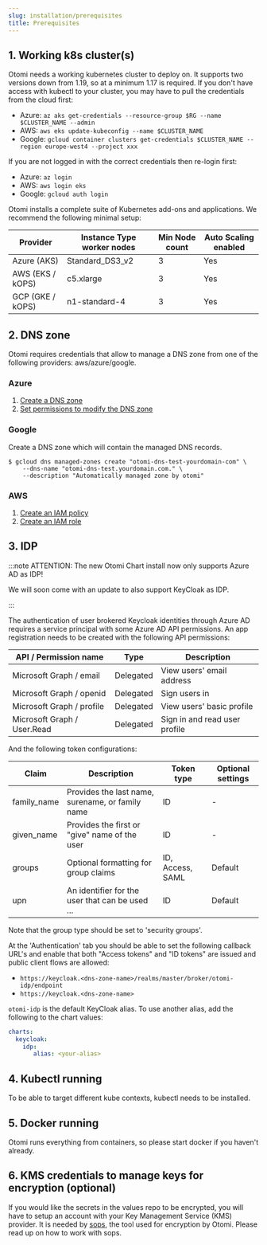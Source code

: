 ```yaml
---
slug: installation/prerequisites
title: Prerequisites
---
```


## 1. Working k8s cluster(s)

Otomi needs a working kubernetes cluster to deploy on. It supports two versions down from 1.19, so at a minimum 1.17 is required. If you don't have access with kubectl to your cluster, you may have to pull the credentials from the cloud first:

- Azure: `az aks get-credentials --resource-group $RG --name $CLUSTER_NAME --admin`
- AWS: `aws eks update-kubeconfig --name $CLUSTER_NAME`
- Google: `gcloud container clusters get-credentials $CLUSTER_NAME --region europe-west4 --project xxx`

If you are not logged in with the correct credentials then re-login first:

- Azure: `az login`
- AWS: `aws login eks`
- Google: `gcloud auth login`

Otomi installs a complete suite of Kubernetes add-ons and applications. We recommend the following minimal setup:

| Provider         | Instance Type worker nodes | Min Node count | Auto Scaling enabled |
| ---------------- | -------------------------- | -------------- | -------------------- |
| Azure (AKS)      | Standard_DS3_v2            | 3              | Yes                  |
| AWS (EKS / kOPS) | c5.xlarge                  | 3              | Yes                  |
| GCP (GKE / kOPS) | n1-standard-4              | 3              | Yes                  |

## 2. DNS zone

Otomi requires credentials that allow to manage a DNS zone from one of the following providers: aws/azure/google.

### Azure

1. [Create a DNS zone](https://github.com/kubernetes-sigs/external-dns/blob/master/docs/tutorials/azure.md#creating-an-azure-dns-zone)
2. [Set permissions to modify the DNS zone](https://github.com/kubernetes-sigs/external-dns/blob/master/docs/tutorials/azure.md#permissions-to-modify-dns-zone)

### Google

Create a DNS zone which will contain the managed DNS records.

```console
$ gcloud dns managed-zones create "otomi-dns-test-yourdomain-com" \
    --dns-name "otomi-dns-test.yourdomain.com." \
    --description "Automatically managed zone by otomi"
```

### AWS

1. [Create an IAM policy](https://github.com/kubernetes-sigs/external-dns/blob/master/docs/tutorials/aws.md#iam-policy)
2. [Create an IAM role](https://github.com/kubernetes-sigs/external-dns/blob/master/docs/tutorials/aws.md#create-iam-role)

## 3. IDP

:::note ATTENTION: The new Otomi Chart install now only supports Azure AD as IDP!

We will soon come with an update to also support KeyCloak as IDP.

:::

The authentication of user brokered Keycloak identities through Azure AD requires a service principal with some Azure AD API permissions. An app registration needs to be created with the following API permissions:

| API / Permission name       | Type      | Description                   |
| --------------------------- | --------- | ----------------------------- |
| Microsoft Graph / email     | Delegated | View users' email address     |
| Microsoft Graph / openid    | Delegated | Sign users in                 |
| Microsoft Graph / profile   | Delegated | View users' basic profile     |
| Microsoft Graph / User.Read | Delegated | Sign in and read user profile |

And the following token configurations:

| Claim       | Description                                      | Token type       | Optional settings |
| ----------- | ------------------------------------------------ | ---------------- | ----------------- |
| family_name | Provides the last name, surename, or family name | ID               | -                 |
| given_name  | Provides the first or "give" name of the user    | ID               | -                 |
| groups      | Optional formatting for group claims             | ID, Access, SAML | Default           |
| upn         | An identifier for the user that can be used ...  | ID               | Default           |

Note that the group type should be set to 'security groups'.

At the 'Authentication' tab you should be able to set the following callback URL's and enable that both "Access tokens" and "ID tokens" are issued and public client flows are allowed:

- `https://keycloak.<dns-zone-name>/realms/master/broker/otomi-idp/endpoint`
- `https://keycloak.<dns-zone-name>`

`otomi-idp` is the default KeyCloak alias. To use another alias, add the following to the chart values:

```yaml
charts:
  keycloak:
    idp:
       alias: <your-alias>
```

## 4. Kubectl running

To be able to target different kube contexts, kubectl needs to be installed.

## 5. Docker running

Otomi runs everything from containers, so please start docker if you haven't already.

## 6. KMS credentials to manage keys for encryption (optional)

If you would like the secrets in the values repo to be encrypted, you will have to setup an account with your Key Management Service (KMS) provider. It is needed by [sops](https://github.com/mozilla/sops), the tool used for encryption by Otomi. Please read up on how to work with sops.
